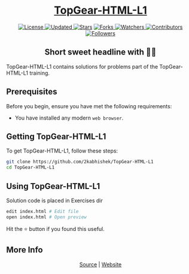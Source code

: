 <div align = "center">

<h1><a href="https://2kabhishek.github.io/TopGear-HTML-L1">TopGear-HTML-L1</a></h1>

<a href="https://github.com/2KAbhishek/TopGear-HTML-L1/blob/master/LICENSE">
<img alt="License" src="https://img.shields.io/github/license/2kabhishek/TopGear-HTML-L1?style=plastic&color=white&label=License"> </a>

<a href="https://github.com/2KAbhishek/TopGear-HTML-L1/pulse">
<img alt="Updated" src="https://img.shields.io/github/last-commit/2kabhishek/TopGear-HTML-L1?style=plastic&color=e30724&label=Updated"> </a>

<a href="https://github.com/2KAbhishek/TopGear-HTML-L1/stargazers">
<img alt="Stars" src="https://img.shields.io/github/stars/2kabhishek/TopGear-HTML-L1?style=plastic&color=00d451&label=Stars"></a>

<a href="https://github.com/2KAbhishek/TopGear-HTML-L1/network/members">
<img alt="Forks" src="https://img.shields.io/github/forks/2kabhishek/TopGear-HTML-L1?style=plastic&color=1688f0&label=Forks"> </a>

<a href="https://github.com/2KAbhishek/TopGear-HTML-L1/watchers">
<img alt="Watchers" src="https://img.shields.io/github/watchers/2kabhishek/TopGear-HTML-L1?style=plastic&color=ff5500&label=Watchers"> </a>

<a href="https://github.com/2KAbhishek/TopGear-HTML-L1/graphs/contributors">
<img alt="Contributors" src="https://img.shields.io/github/contributors/2kabhishek/TopGear-HTML-L1?style=plastic&color=f0f&label=Contributors"> </a>

<a href="https://github.com/2KAbhishek?tab=followers">
<img alt="Followers" src="https://img.shields.io/github/followers/2kabhishek?color=222&style=plastic&label=Followers"> </a>

<h2>Short sweet headline with 🎇🎉</h2>

</div>

TopGear-HTML-L1 contains solutions for problems part of the TopGear-HTML-L1 training.

## Prerequisites

Before you begin, ensure you have met the following requirements:

- You have installed any modern `web browser`.

## Getting TopGear-HTML-L1

To get TopGear-HTML-L1, follow these steps:

```bash
git clone https://github.com/2kabhishek/TopGear-HTML-L1
cd TopGear-HTML-L1
```

## Using TopGear-HTML-L1

Solution code is placed in Exercises dir

```bash
edit index.html # Edit file
open index.html # Open preview
```

Hit the :star: button if you found this useful.

## More Info

<div align="center">

<a href="https://github.com/2KAbhishek/TopGear-HTML-L1">Source</a> |
<a href="https://2kabhishek.github.io/TopGear-HTML-L1">Website</a>

</div>
